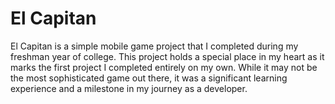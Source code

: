 # El Capitan
El Capitan is a simple mobile game project that I completed during my freshman year of college. This project holds a special place in my heart as it marks the first project I completed entirely on my own. While it may not be the most sophisticated game out there, it was a significant learning experience and a milestone in my journey as a developer.
